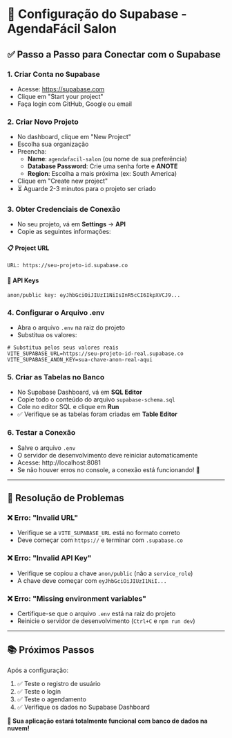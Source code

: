 # 🚀 Configuração do Supabase - AgendaFácil Salon

## ✅ Passo a Passo para Conectar com o Supabase

### 1. **Criar Conta no Supabase**
- Acesse: https://supabase.com
- Clique em "Start your project"
- Faça login com GitHub, Google ou email

### 2. **Criar Novo Projeto**
- No dashboard, clique em "New Project"
- Escolha sua organização
- Preencha:
  - **Name**: `agendafacil-salon` (ou nome de sua preferência)
  - **Database Password**: Crie uma senha forte e **ANOTE**
  - **Region**: Escolha a mais próxima (ex: South America)
- Clique em "Create new project"
- ⏳ Aguarde 2-3 minutos para o projeto ser criado

### 3. **Obter Credenciais de Conexão**
- No seu projeto, vá em **Settings** → **API**
- Copie as seguintes informações:

#### 📋 **Project URL**
```
URL: https://seu-projeto-id.supabase.co
```

#### 🔑 **API Keys**
```
anon/public key: eyJhbGciOiJIUzI1NiIsInR5cCI6IkpXVCJ9...
```

### 4. **Configurar o Arquivo .env**
- Abra o arquivo `.env` na raiz do projeto
- Substitua os valores:

```env
# Substitua pelos seus valores reais
VITE_SUPABASE_URL=https://seu-projeto-id-real.supabase.co
VITE_SUPABASE_ANON_KEY=sua-chave-anon-real-aqui
```

### 5. **Criar as Tabelas no Banco**
- No Supabase Dashboard, vá em **SQL Editor**
- Copie todo o conteúdo do arquivo `supabase-schema.sql`
- Cole no editor SQL e clique em **Run**
- ✅ Verifique se as tabelas foram criadas em **Table Editor**

### 6. **Testar a Conexão**
- Salve o arquivo `.env`
- O servidor de desenvolvimento deve reiniciar automaticamente
- Acesse: http://localhost:8081
- Se não houver erros no console, a conexão está funcionando! 🎉

---

## 🔧 **Resolução de Problemas**

### ❌ **Erro: "Invalid URL"**
- Verifique se a `VITE_SUPABASE_URL` está no formato correto
- Deve começar com `https://` e terminar com `.supabase.co`

### ❌ **Erro: "Invalid API Key"**
- Verifique se copiou a chave `anon/public` (não a `service_role`)
- A chave deve começar com `eyJhbGciOiJIUzI1NiI...`

### ❌ **Erro: "Missing environment variables"**
- Certifique-se que o arquivo `.env` está na raiz do projeto
- Reinicie o servidor de desenvolvimento (`Ctrl+C` e `npm run dev`)

---

## 📚 **Próximos Passos**

Após a configuração:
1. ✅ Teste o registro de usuário
2. ✅ Teste o login
3. ✅ Teste o agendamento
4. ✅ Verifique os dados no Supabase Dashboard

**🎯 Sua aplicação estará totalmente funcional com banco de dados na nuvem!**